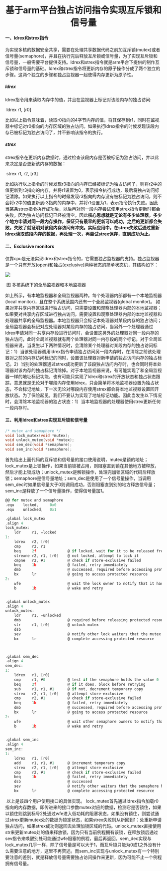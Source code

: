 # <center>基于arm平台独占访问指令实现互斥锁和信号量</center>

#### 一、ldrex和strex指令

​		为实现多核的数据安全共享，需要在处理共享数据代码之前加互斥锁(mutex)或者信号量(semaphore)，并且在执行完后释放互斥锁或信号量，为了实现互斥锁和信号量，一般需要平台提供支持。ldrex和strex指令就是arm平台下提供的制作互斥锁和信号量的基础。ldrex和strex指令将更新内存的原子操作分成了两个独立的步骤。这两个独立的步骤和独占监视器一起使得内存更新为原子性。

##### 		ldrex

​		ldrex指令用来读取内存中的值，并且在监视器上标记对该段内存的独占访问:

​																		ldrex r1, [r0]

​		比如以上指令意味着，读取r0指向的4字节内存的值，将其保存到r1，同时在监视器中标记对r0指向的内存区域的独占访问。如果执行ldrex指令的时候发现该段内存已被标记为独占访问了，并不影响该指令的执行。		

##### 		strex

​		strex指令在更新内存数据时，通过检查该段内存是否被标记为独占访问，并以此来决定是否更新该内存的数据：

​																		strex r1, r2, [r3]

​		比如执行以上指令的时候发现r3指向的内存已经被标记为独占访问了，则将r2中的值更新到r3指向的内存，并将r1设置为0，表示指令执行成功，最后将独占访问标记清除。如果执行以上指令的时候发现r3指向的内存没有被标记为独占访问，则不会将r2中的值更新到r3指向的内存中，并将r1设置为1，表示指令执行失败。因此当某条strex指令执行成功后，以后再对同一段内存尝试使用strex指令更新时都会失败，因为独占访问标记已经被清空。因此**核心思想就是无论有多少处理器，多少个地方申请对同一段内存操作，保证只有最早的更新可以成功，之后的更新都会失败，失败了就证明对该段内存访问有冲突。实际应用中，在strex失败后通过重新ldrex读取该段内存的数据，再处理一次，再尝试strex保存，直到成功为止。**


#### 二、Exclusive monitors

​		仅靠cpu是无法实现ldrex和strex指令的，它需要独占监视器的支持。独占监视器是一个只有开放(open)和独占(exclusive)两种状态的简单状态机，其结构如下：

![](E:\叶神文档\Markdown及其pdf\draw\monitors.svg)

​															图 多核系统下的全局监视器和本地监视器

​		如上所示，有本地监视器和全局监视器两种。每个处理器内部都有一个本地监视器(local monitor)，且在整个系统范围内还有一个全局监视器(global monitor)。
​		如果对非共享内存区域进行独占访问，只需要设置和观察处理器内部的本地监视器；如果要对共享内存区域进行独占访问，需要设置和观察处理器内部的本地监视器和处理器共享的全局监视器。
​		本地监视器只会标记本处理器对某段内存的独占访问；全局监视器会标记对应处理器对某段内存的独占访问，当另外一个处理器通过ldrex申请对同一共享内存段进行访问时，会设置这另外的处理器对同一段内存的独占访问，此时全局监视器就有两个处理器对同一内存段的两个标记。
​		对于全局监视器来说，当发生以下两种情况时，会清除某个处理器对某段内存的独占访问标记：
​		1）当该处理器调用ldrex指令申请独占访问另一段内存时，在清除之前该处理器对之前的内存访问标记的同时，设置该处理器对新申请的独占访问内存的独占标记。
​		2）当别的处理器通过strex成功更新了该段独占访问内存时，也会同时将本处理器对该内存的独占标记清除掉。
​		对于本地监视器来说，有可能实现了和全局监视器一样的地址标记功能，也有可能只实现了ldrex和strex的开放状态和独占状态跟踪，意思就是无论对于哪段内存使用ldrex，只会简单将本地监视器设置为独占状态，不会标记地址，下一次无论对哪段内存使用strex都会将本地监视器设置回开放状态。为了保险起见，我们不要认为实现了地址标记功能。因此当发生以下情况时，会清除本地监视器的独占状态：
​		1）当本地监视器的处理器使用strex更新任何一段内存时。

#### 三、利用ldrex和strex实现互斥锁和信号量

```c
/* mutex and semaphore */
void lock_mutex(void *mutex);				
void unlock_mutex(void *mutex);
void sem_dec(void *semaphore);
void sem_inc(void *semaphore);
```

​		首先给出上面代码的互斥锁和信号量的接口使用说明，mutex是锁的地址；lock_mutex是上锁操作，如果当前锁被占用，则阻塞直到锁在其他地方被释放，然后才能上锁成功；unlock_mutex是解锁操作，处理完加锁区域的代码后释放锁；semaphore是信号量地址；sem_dec是使用了一个信号量操作，当调用sem_dec时如果信号量大于0则调用成功，否则阻塞直到别的地方释放信号量；sem_inc是释放了一个信号量操作，使得信号量加1。

```c
@@ for mutex and semaphore 
.equ    locked,		0x0   
.equ    unlocked,	0x1

.global lock_mutex
.align 4
lock_mutex:
	ldr 	r1, =locked
1:
	ldrex 	r2, [r0]
	cmp 	r2, r1	
	beq		2f				@ if locked, wait for it to be released from 2
	strexne	r2, r1, [r0]	@ not locked, attempt to lock it 			
	cmpne	r2, #1			@ check if store-exclusive failed
	beq		1b				@ failed, retry immediately
	dmb						@ successed, required before accessing protected resource	
	bx		lr				@ going to access protected resource	
2:
	wfe						@ wait the lock owner to notify that it has released the mutex
	b		1b				@ wake and retry


.global unlock_mutex
.align 4
unlock_mutex:
	ldr		r1, =unlocked
	dmb						@ required before releasing protected resource	
	str		r1, [r0]		@ unlock mutex
	dsb	
	sev						@ notify other lock waiters that the mutex has been unlocked 
	bx		lr				@ complete accessing protected resource



.global sem_dec
.align 4
sem_dec:
1:
	ldrex	r1, [r0]
	cmp		r1, #0			@ test if the semaphore holds the value 0
	beq		2f				@ if it does, block before retrying 
	sub		r1, r1, #1		@ if not, decrement temporary copy 
	strex	r2, r1, [r0]	@ attempt store-exclusive
	cmp		r2, #1			@ check if store-exclusive failed
	beq		1b				@ failed, retry immediately
	dmb						@ successed, required before accessing protected resource
	bx		lr				@ going to access protected resource
2:
	wfe						@ wait other semaphore owners to notify that it has released semaphore
	b		1b				@ wake and retry

	
.global sem_inc
.align 4
sem_inc:
1:
	ldrex	r1, [r0]
	add		r1, r1, #1		@ increment temporary copy
	strex	r2, r1, [r0]	@ attempt store-exclusive
	cmp		r2, #1			@ check if store-exclusive failed
	beq		1b				@ failed, retry immediately
	dsb						@ successed
	sev						@ notify other waiters that the semaphore has been decremented by 1 	
	bx		lr				@ complete accessing protected resource
```

​		以上是该四个用户使用接口的具体实现。
​		lock_mutex首先通过ldrex指令加载r0指向的内存数据，即传进来的接口参数mutex对应的数据，检测它是否锁住，如果以锁住则跳到标号2处通过wfe进入低功耗的阻塞状态，如果没有锁住，则尝试通过strex更新mutex处的数据为锁定状态，如果strex失败则从新回到1：处重新申请独占访问，如果strex成功则返回去处理加锁区域的代码。
​		unlock_mutex直接使用str来更新mutex处的值来释放锁，因为只有当前例程拥有该锁，在释放锁后通过sev指令来唤醒别处可能通过wfe阻塞的例程，最后再返回。
​		sem_dec实现与lock_mutex几乎一样，除了信号量是可以大于1，而互斥锁只能为0或1之外没有什么需要注意的地方，这里不再赘述。
​		而sem_inc实现与unlock_mutex有一个特别要注意的差别，就是释放信号量需要独占访问操作来更新，因为可能不止一个例程拥有信号量。